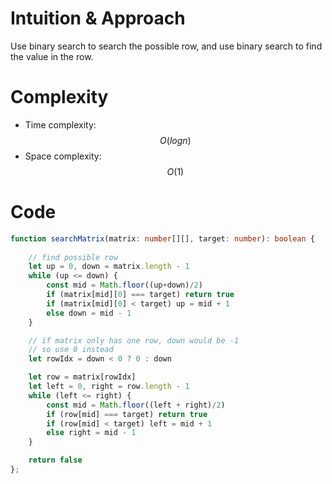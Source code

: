 # Intuition & Approach
Use binary search to search the possible row, and use binary search to find the value in the row.
# Complexity
- Time complexity: $$O(logn)$$
- Space complexity: $$O(1)$$

# Code
```ts
function searchMatrix(matrix: number[][], target: number): boolean {
    
    // find possible row
    let up = 0, down = matrix.length - 1
    while (up <= down) {
        const mid = Math.floor((up+down)/2)
        if (matrix[mid][0] === target) return true
        if (matrix[mid][0] < target) up = mid + 1
        else down = mid - 1
    }

    // if matrix only has one row, down would be -1
    // so use 0 instead
    let rowIdx = down < 0 ? 0 : down

    let row = matrix[rowIdx]
    let left = 0, right = row.length - 1
    while (left <= right) {
        const mid = Math.floor((left + right)/2)
        if (row[mid] === target) return true
        if (row[mid] < target) left = mid + 1
        else right = mid - 1
    }

    return false
};
```